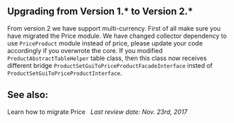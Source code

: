 ## Upgrading from Version 1.* to Version 2.*

From version 2 we have support multi-currency. First of all make sure you have migrated the Price module. We have changed collector dependency to use `PriceProduct` module instead of price, please update your code accordingly if you overwrote the core. If you modified `ProductAbstractTableHelper` table class, then this class now receives different bridge `ProductSetGuiToPriceProductFacadeInterface` insted of `ProductSetGuiToPriceProductInterface`.

## See also:
Learn how to migrate Price
 
_Last review date: Nov. 23rd, 2017_ <!-- by Aurimas Ličkus -->